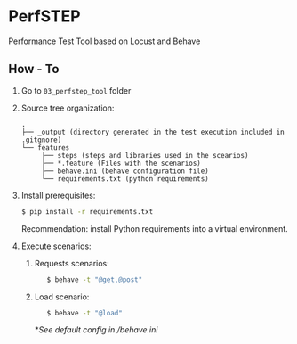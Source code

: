 # PerfSTEP
Performance Test Tool based on Locust and Behave

## How - To

1. Go to `03_perfstep_tool` folder 
2. Source tree organization:

   ```
   .
   ├── _output (directory generated in the test execution included in .gitgnore)
   └── features
        ├── steps (steps and libraries used in the scearios)
        ├── *.feature (Files with the scenarios)
        ├── behave.ini (behave configuration file)
        └── requirements.txt (python requirements)
   ```
3. Install prerequisites:

   ```bash
   $ pip install -r requirements.txt
   ```
   Recommendation: install Python requirements into a virtual environment.

4. Execute scenarios:
   1. Requests scenarios:
      ```bash
         $ behave -t "@get,@post"
      ```
   2. Load scenario:
      ```bash
         $ behave -t "@load"
      ```
      **See default config in /behave.ini*

